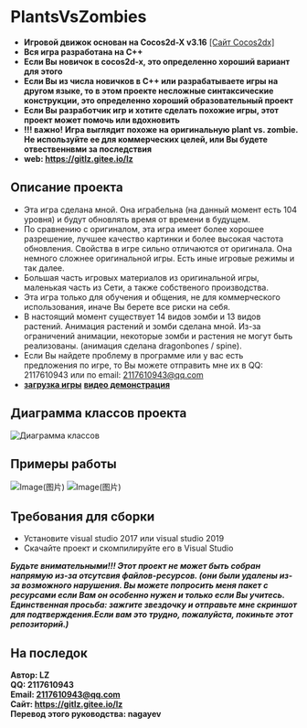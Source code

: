 # PlantsVsZombies
* **Игровой движок основан на Cocos2d-X v3.16** [[Сайт Cocos2dx]](https://www.cocos.com/)
* **Вся игра разработана на С++**
* **Если Вы новичок в cocos2d-x, это определенно хороший вариант для этого**
* **Если Вы из числа новичков в C++ или разрабатываете игры на другом языке, то в этом проекте несложные синтаксические конструкции, это определенно хороший образовательный проект**
* **Если Вы разработчик игр и хотите сделать похожие игры, этот проект может помочь или вдохновить**
* **!!! важно!**  **Игра выглядит похоже на оригинальную plant vs. zombie. Не используйте ее для коммерческих целей, или Вы будете отвественнвми за последствия**
* **web: https://gitlz.gitee.io/lz**

## Описание проекта <br>
- Эта игра сделана мной. Она играбельна (на данный момент есть 104 уровня) и будут обновлять время от времени в будущем.
- По сравнению с оригиналом, эта игра имеет более хорошее разрешение, лучшее качество картинки и более высокая частота обновления. Свойства в игре сильно отличаются от оригинала. Она немного сложнее оригинальной игры. Есть иные игровые режимы и так далее.
- Большая часть игровых материалов из оригинальной игры, маленькая часть из Сети, а также собственого производства.
- Эта игра только для обучения и общения, не для коммерческого использования, иначе Вы берете все риски на себя.
- В настоящий момент существует 14 видов зомби и 13 видов растений. Анимация растений и зомби сделана мной. Из-за ограничений анимации, некоторые зомби и растения не могут быть реализованы. (анимация сделана dragonbones / spine).
- Если Вы найдете проблему в программе или у вас есть предложения по игре, то Вы можете отправить мне их в QQ: 2117610943 или по email: 2117610943@qq.com
- <a href="https://gitlz.gitee.io/lz">**загрузка игры**</a> <a href="https://www.bilibili.com/video/BV1Bg4y1B7Pj">**видео демонстрация**</a>

## Диаграмма классов проекта
![Диаграмма классов](https://gitee.com/GITLZ/PlantsVsZombies/raw/master/ClassDiagram.png)

## Примеры работы
![Image(图片)](https://gitee.com/GITLZ/PlantsVsZombies/raw/master/example.png)
![Image(图片)](https://img-blog.csdnimg.cn/20200405101902466.png?x-oss-process=image/watermark,type_ZmFuZ3poZW5naGVpdGk,shadow_10,text_aHR0cHM6Ly9ibG9nLmNzZG4ubmV0L3FxXzQwNjMwMjQ2,size_16,color_FFFFFF,t_70)

## Требования для сборки
* Установите visual studio 2017 или visual studio 2019
* Скачайте проект и скомпилируйте его в Visual Studio<br>

***Будьте внимательными!!! Этот проект не может быть собран напрямую из-за отсутсвия файлов-ресурсов. (они были удалены из-за возможного нарушения. Вы можете попросить меня пакет с ресурсами если Вам он особенно нужен и только если Вы учитесь. Единственная просьба: зажгите звездочку и отправьте мне скриншот для подтверждения.Если вам это трудно, пожалуйста, покиньте этот репозиторий.)***

## На последок
**Автор: LZ** <br>
**QQ: 2117610943** <br>
**Email: 2117610943@qq.com** <br>
**Сайт: https://gitlz.gitee.io/lz** <br>
**Перевод этого руководства: nagayev** <br>
